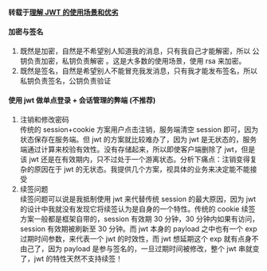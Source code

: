 #### 转载于[理解 JWT 的使用场景和优劣](https://www.cnkirito.moe/jwt-learn-3/)

#### 加密与签名
1. 既然是加密，自然是不希望别人知道我的消息，只有我自己才能解密，所以 公钥负责加密，私钥负责解密 。这是大多数的使用场景，使用 rsa 来加密。  
2. 既然是签名，自然是希望别人不能冒充我发消息，只有我才能发布签名，所以 私钥负责签名，公钥负责验证   
  
#### 使用 jwt 做单点登录 + 会话管理的弊端 (不推荐)  
1. 注销和修改密码      
传统的 session+cookie 方案用户点击注销，服务端清空 session 即可，因为状态保存在服务端。但 jwt 的方案就比较难办了，因为 jwt 是无状态的，服务端通过计算来校验有效性。没有存储起来，所以即使客户端删除了 jwt，但是该 jwt 还是在有效期内，只不过处于一个游离状态。分析下痛点：注销变得复杂的原因在于 jwt 的无状态。我提供几个方案，视具体的业务来决定能不能接受  
2. 续签问题    
续签问题可以说是我抵制使用 jwt 来代替传统 session 的最大原因，因为 jwt 的设计中我就没有发现它将续签认为是自身的一个特性。传统的 cookie 续签方案一般都是框架自带的，session 有效期 30 分钟，30 分钟内如果有访问，session 有效期被刷新至 30 分钟。而 jwt 本身的 payload 之中也有一个 exp 过期时间参数，来代表一个 jwt 的时效性，而 jwt 想延期这个 exp 就有点身不由己了，因为 payload 是参与签名的，一旦过期时间被修改，整个 jwt 串就变了，jwt 的特性天然不支持续签！  
